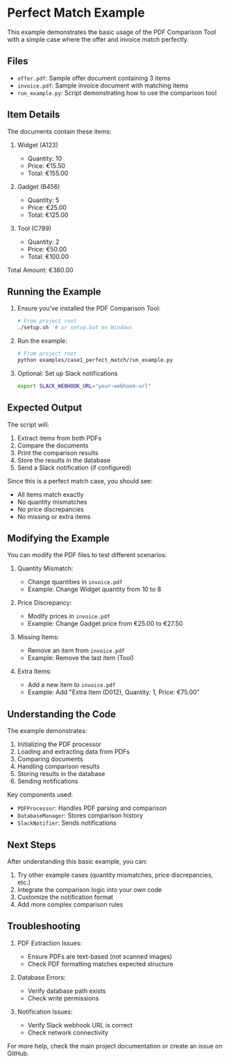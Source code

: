 # Perfect Match Example

This example demonstrates the basic usage of the PDF Comparison Tool with a simple case where the offer and invoice match perfectly.

## Files

- `offer.pdf`: Sample offer document containing 3 items
- `invoice.pdf`: Sample invoice document with matching items
- `run_example.py`: Script demonstrating how to use the comparison tool

## Item Details

The documents contain these items:
1. Widget (A123)
   - Quantity: 10
   - Price: €15.50
   - Total: €155.00

2. Gadget (B456)
   - Quantity: 5
   - Price: €25.00
   - Total: €125.00

3. Tool (C789)
   - Quantity: 2
   - Price: €50.00
   - Total: €100.00

Total Amount: €380.00

## Running the Example

1. Ensure you've installed the PDF Comparison Tool:
   ```bash
   # From project root
   ./setup.sh  # or setup.bat on Windows
   ```

2. Run the example:
   ```bash
   # From project root
   python examples/case1_perfect_match/run_example.py
   ```

3. Optional: Set up Slack notifications
   ```bash
   export SLACK_WEBHOOK_URL="your-webhook-url"
   ```

## Expected Output

The script will:
1. Extract items from both PDFs
2. Compare the documents
3. Print the comparison results
4. Store the results in the database
5. Send a Slack notification (if configured)

Since this is a perfect match case, you should see:
- All items match exactly
- No quantity mismatches
- No price discrepancies
- No missing or extra items

## Modifying the Example

You can modify the PDF files to test different scenarios:

1. Quantity Mismatch:
   - Change quantities in `invoice.pdf`
   - Example: Change Widget quantity from 10 to 8

2. Price Discrepancy:
   - Modify prices in `invoice.pdf`
   - Example: Change Gadget price from €25.00 to €27.50

3. Missing Items:
   - Remove an item from `invoice.pdf`
   - Example: Remove the last item (Tool)

4. Extra Items:
   - Add a new item to `invoice.pdf`
   - Example: Add "Extra Item (D012), Quantity: 1, Price: €75.00"

## Understanding the Code

The example demonstrates:
1. Initializing the PDF processor
2. Loading and extracting data from PDFs
3. Comparing documents
4. Handling comparison results
5. Storing results in the database
6. Sending notifications

Key components used:
- `PDFProcessor`: Handles PDF parsing and comparison
- `DatabaseManager`: Stores comparison history
- `SlackNotifier`: Sends notifications

## Next Steps

After understanding this basic example, you can:
1. Try other example cases (quantity mismatches, price discrepancies, etc.)
2. Integrate the comparison logic into your own code
3. Customize the notification format
4. Add more complex comparison rules

## Troubleshooting

1. PDF Extraction Issues:
   - Ensure PDFs are text-based (not scanned images)
   - Check PDF formatting matches expected structure

2. Database Errors:
   - Verify database path exists
   - Check write permissions

3. Notification Issues:
   - Verify Slack webhook URL is correct
   - Check network connectivity

For more help, check the main project documentation or create an issue on GitHub.
